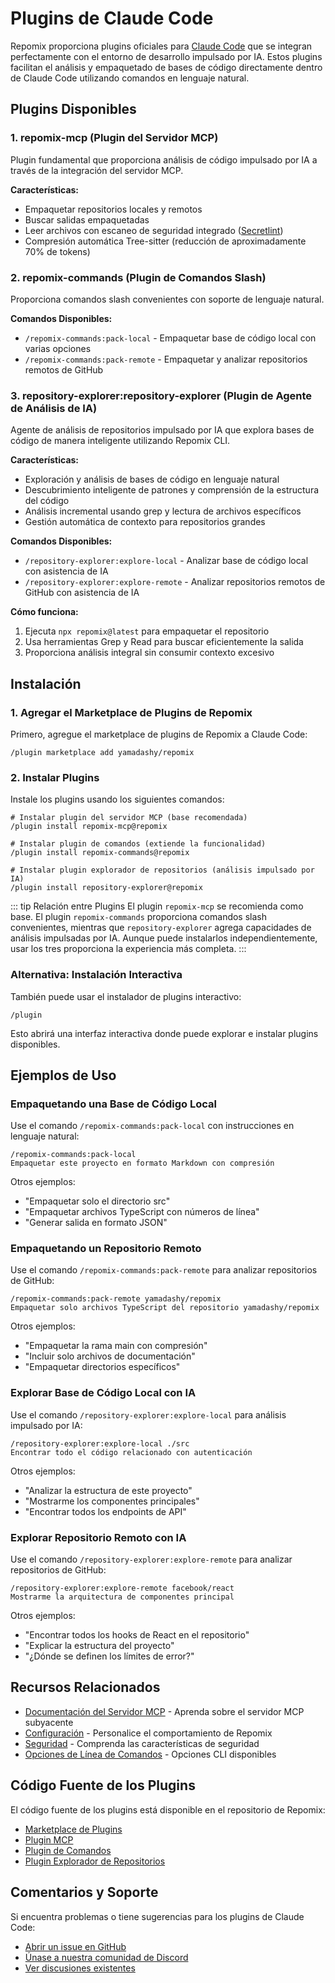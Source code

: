 # Plugins de Claude Code

Repomix proporciona plugins oficiales para [Claude Code](https://docs.anthropic.com/en/docs/claude-code/overview) que se integran perfectamente con el entorno de desarrollo impulsado por IA. Estos plugins facilitan el análisis y empaquetado de bases de código directamente dentro de Claude Code utilizando comandos en lenguaje natural.

## Plugins Disponibles

### 1. repomix-mcp (Plugin del Servidor MCP)

Plugin fundamental que proporciona análisis de código impulsado por IA a través de la integración del servidor MCP.

**Características:**
- Empaquetar repositorios locales y remotos
- Buscar salidas empaquetadas
- Leer archivos con escaneo de seguridad integrado ([Secretlint](https://github.com/secretlint/secretlint))
- Compresión automática Tree-sitter (reducción de aproximadamente 70% de tokens)

### 2. repomix-commands (Plugin de Comandos Slash)

Proporciona comandos slash convenientes con soporte de lenguaje natural.

**Comandos Disponibles:**
- `/repomix-commands:pack-local` - Empaquetar base de código local con varias opciones
- `/repomix-commands:pack-remote` - Empaquetar y analizar repositorios remotos de GitHub

### 3. repository-explorer:repository-explorer (Plugin de Agente de Análisis de IA)

Agente de análisis de repositorios impulsado por IA que explora bases de código de manera inteligente utilizando Repomix CLI.

**Características:**
- Exploración y análisis de bases de código en lenguaje natural
- Descubrimiento inteligente de patrones y comprensión de la estructura del código
- Análisis incremental usando grep y lectura de archivos específicos
- Gestión automática de contexto para repositorios grandes

**Comandos Disponibles:**
- `/repository-explorer:explore-local` - Analizar base de código local con asistencia de IA
- `/repository-explorer:explore-remote` - Analizar repositorios remotos de GitHub con asistencia de IA

**Cómo funciona:**
1. Ejecuta `npx repomix@latest` para empaquetar el repositorio
2. Usa herramientas Grep y Read para buscar eficientemente la salida
3. Proporciona análisis integral sin consumir contexto excesivo

## Instalación

### 1. Agregar el Marketplace de Plugins de Repomix

Primero, agregue el marketplace de plugins de Repomix a Claude Code:

```text
/plugin marketplace add yamadashy/repomix
```

### 2. Instalar Plugins

Instale los plugins usando los siguientes comandos:

```text
# Instalar plugin del servidor MCP (base recomendada)
/plugin install repomix-mcp@repomix

# Instalar plugin de comandos (extiende la funcionalidad)
/plugin install repomix-commands@repomix

# Instalar plugin explorador de repositorios (análisis impulsado por IA)
/plugin install repository-explorer@repomix
```

::: tip Relación entre Plugins
El plugin `repomix-mcp` se recomienda como base. El plugin `repomix-commands` proporciona comandos slash convenientes, mientras que `repository-explorer` agrega capacidades de análisis impulsadas por IA. Aunque puede instalarlos independientemente, usar los tres proporciona la experiencia más completa.
:::

### Alternativa: Instalación Interactiva

También puede usar el instalador de plugins interactivo:

```text
/plugin
```

Esto abrirá una interfaz interactiva donde puede explorar e instalar plugins disponibles.

## Ejemplos de Uso

### Empaquetando una Base de Código Local

Use el comando `/repomix-commands:pack-local` con instrucciones en lenguaje natural:

```text
/repomix-commands:pack-local
Empaquetar este proyecto en formato Markdown con compresión
```

Otros ejemplos:
- "Empaquetar solo el directorio src"
- "Empaquetar archivos TypeScript con números de línea"
- "Generar salida en formato JSON"

### Empaquetando un Repositorio Remoto

Use el comando `/repomix-commands:pack-remote` para analizar repositorios de GitHub:

```text
/repomix-commands:pack-remote yamadashy/repomix
Empaquetar solo archivos TypeScript del repositorio yamadashy/repomix
```

Otros ejemplos:
- "Empaquetar la rama main con compresión"
- "Incluir solo archivos de documentación"
- "Empaquetar directorios específicos"

### Explorar Base de Código Local con IA

Use el comando `/repository-explorer:explore-local` para análisis impulsado por IA:

```text
/repository-explorer:explore-local ./src
Encontrar todo el código relacionado con autenticación
```

Otros ejemplos:
- "Analizar la estructura de este proyecto"
- "Mostrarme los componentes principales"
- "Encontrar todos los endpoints de API"

### Explorar Repositorio Remoto con IA

Use el comando `/repository-explorer:explore-remote` para analizar repositorios de GitHub:

```text
/repository-explorer:explore-remote facebook/react
Mostrarme la arquitectura de componentes principal
```

Otros ejemplos:
- "Encontrar todos los hooks de React en el repositorio"
- "Explicar la estructura del proyecto"
- "¿Dónde se definen los límites de error?"

## Recursos Relacionados

- [Documentación del Servidor MCP](/guide/mcp-server) - Aprenda sobre el servidor MCP subyacente
- [Configuración](/guide/configuration) - Personalice el comportamiento de Repomix
- [Seguridad](/guide/security) - Comprenda las características de seguridad
- [Opciones de Línea de Comandos](/guide/command-line-options) - Opciones CLI disponibles

## Código Fuente de los Plugins

El código fuente de los plugins está disponible en el repositorio de Repomix:

- [Marketplace de Plugins](https://github.com/yamadashy/repomix/tree/main/.claude-plugin)
- [Plugin MCP](https://github.com/yamadashy/repomix/tree/main/.claude/plugins/repomix-mcp)
- [Plugin de Comandos](https://github.com/yamadashy/repomix/tree/main/.claude/plugins/repomix-commands)
- [Plugin Explorador de Repositorios](https://github.com/yamadashy/repomix/tree/main/.claude/plugins/repository-explorer)

## Comentarios y Soporte

Si encuentra problemas o tiene sugerencias para los plugins de Claude Code:

- [Abrir un issue en GitHub](https://github.com/yamadashy/repomix/issues)
- [Únase a nuestra comunidad de Discord](https://discord.gg/wNYzTwZFku)
- [Ver discusiones existentes](https://github.com/yamadashy/repomix/discussions)
